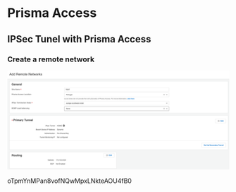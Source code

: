 # Prisma Access
## IPSec Tunel with Prisma Access


### Create a remote network

![](./images/remotenetwork.png)



  oTpmYnMPan8vofNQwMpxLNkteAOU4fB0
  